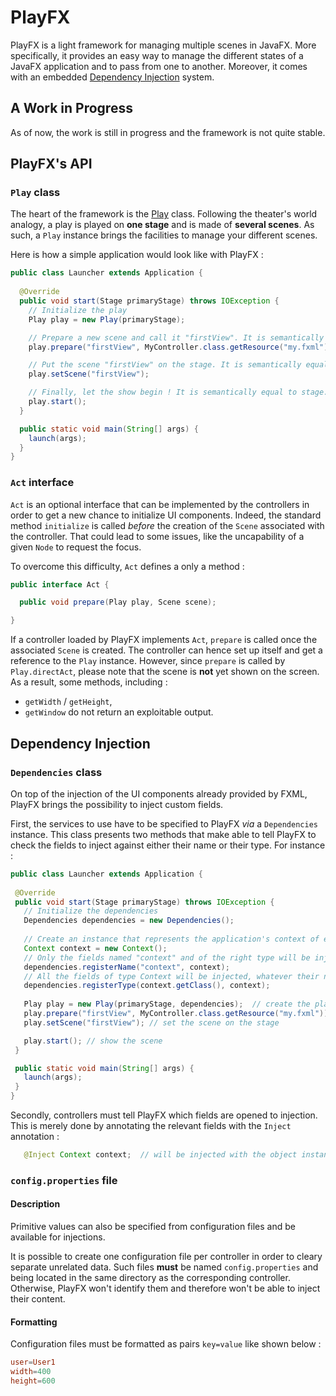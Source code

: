 # PlayFX
PlayFX is a light framework for managing multiple scenes in JavaFX. More specifically, it provides an easy way to manage the different states of a JavaFX application and to pass from one to another. Moreover, it comes with an embedded [Dependency Injection](https://en.wikipedia.org/wiki/Dependency_injection) system.

## A Work in Progress
As of now, the work is still in progress and the framework is not quite stable.

## PlayFX's API

### `Play` class

The heart of the framework is the [Play](https://github.com/KazeJiyu/playfx/blob/master/src/main/java/fr/kazejiyu/playfx/Play.java) class. Following the theater's world analogy, a play is played on **one stage** and is made of **several scenes**. As such, a `Play` instance brings the facilities to manage your different scenes.

Here is how a simple application would look like with PlayFX :

```java
public class Launcher extends Application {
	
  @Override
  public void start(Stage primaryStage) throws IOException {	
    // Initialize the play
    Play play = new Play(primaryStage);

    // Prepare a new scene and call it "firstView". It is semantically equal to FXMLLoader.load
    play.prepare("firstView", MyController.class.getResource("my.fxml"));

    // Put the scene "firstView" on the stage. It is semantically equal to stage.setScene
    play.setScene("firstView");

    // Finally, let the show begin ! It is semantically equal to stage.show
    play.start();
  }

  public static void main(String[] args) {
    launch(args);
  }
}
```

### `Act` interface

`Act` is an optional interface that can be implemented by the controllers in order to get a new chance to initialize UI components. Indeed, the standard method `initialize` is called _before_ the creation of the `Scene` associated with the controller. That could lead to some issues, like the uncapability of a given `Node` to request the focus.

To overcome this difficulty, `Act` defines a only a method : 

```java
public interface Act {

  public void prepare(Play play, Scene scene);

}
```

If a controller loaded by PlayFX implements `Act`, `prepare` is called once the associated `Scene` is created. The controller can hence set up itself and get a reference to the `Play` instance. However, since `prepare` is called by `Play.directAct`, please note that the scene is **not** yet shown on the screen. As a result, some methods, including :
 - `getWidth` / `getHeight`,
 - `getWindow` 
 do not return an exploitable output.
 
 ## Dependency Injection
 
 ### `Dependencies` class
 
 On top of the injection of the UI components already provided by FXML, PlayFX brings the possibility to inject custom fields.
 
 First, the services to use have to be specified to PlayFX _via_ a `Dependencies` instance. This class presents two methods that make able to tell PlayFX to check the fields to inject against either their name or their type. For instance :
 
 ```java
 public class Launcher extends Application {
	
  @Override
  public void start(Stage primaryStage) throws IOException {	
    // Initialize the dependencies 
    Dependencies dependencies = new Dependencies();
    
    // Create an instance that represents the application's context of execution
    Context context = new Context();
    // Only the fields named "context" and of the right type will be injected
    dependencies.registerName("context", context);
    // All the fields of type Context will be injected, whatever their name
    dependencies.registerType(context.getClass(), context);    
    
    Play play = new Play(primaryStage, dependencies);  // create the play with custom dependencies
    play.prepare("firstView", MyController.class.getResource("my.fxml"));  // load the scene
    play.setScene("firstView"); // set the scene on the stage

    play.start(); // show the scene
  }

  public static void main(String[] args) {
    launch(args);
  }
}
 ```
 
 Secondly, controllers must tell PlayFX which fields are opened to injection. This is merely done by annotating the relevant fields with the `Inject` annotation :
 
 ```java
    @Inject Context context;  // will be injected with the object instanciated above
  ```
 
 ### `config.properties` file
 
 #### Description
 
 Primitive values can also be specified from configuration files and be available for injections.
 
It is possible to create one configuration file per controller in order to cleary separate unrelated data. Such files **must** be named `config.properties` and being located in the same directory as the corresponding controller. Otherwise, PlayFX won't identify them and therefore won't be able to inject their content.

#### Formatting

Configuration files must be formatted as pairs `key=value` like shown below :

```conf
user=User1
width=400
height=600
```
